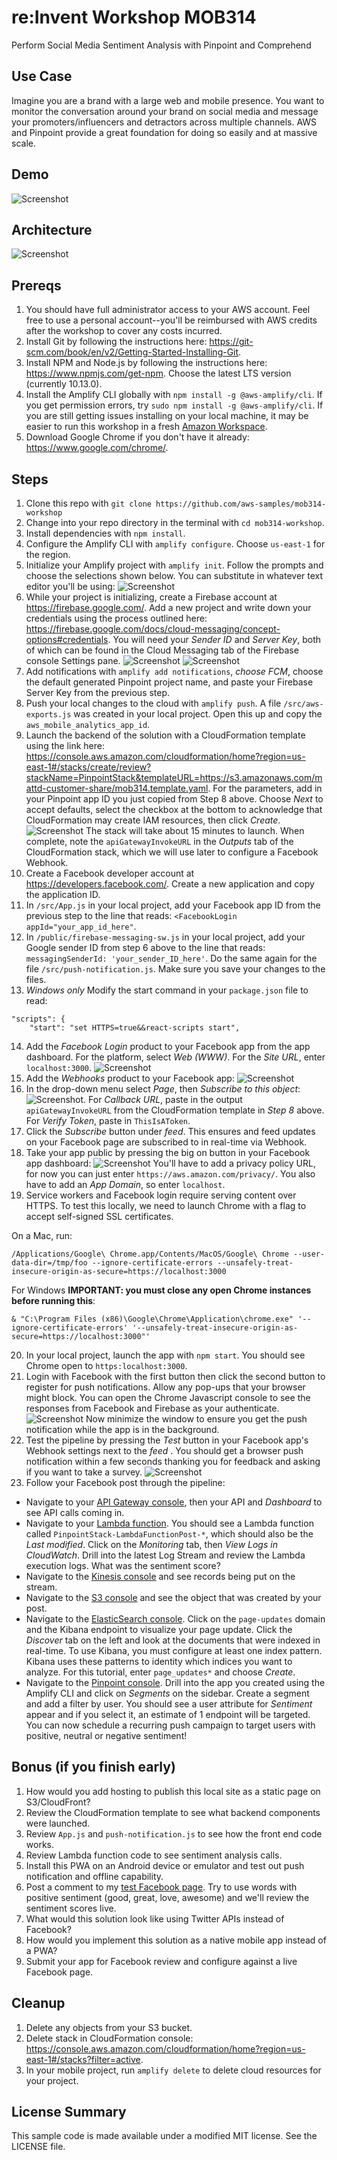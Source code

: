 # re:Invent Workshop MOB314
Perform Social Media Sentiment Analysis with Pinpoint and Comprehend

## Use Case
Imagine you are a brand with a large web and mobile presence. You want to monitor the conversation around your brand on social media and message your promoters/influencers and detractors across multiple channels. AWS and Pinpoint provide a great foundation for doing so easily and at massive scale.

## Demo
![Screenshot](images/pinpointdemo.gif)

## Architecture
![Screenshot](images/arch.png)

## Prereqs

1. You should have full administrator access to your AWS account. Feel free to use a personal account--you'll be reimbursed with AWS credits after the workshop to cover any costs incurred.
2. Install Git by following the instructions here: https://git-scm.com/book/en/v2/Getting-Started-Installing-Git. 
3. Install NPM and Node.js by following the instructions here: https://www.npmjs.com/get-npm. Choose the latest LTS version (currently 10.13.0).
4. Install the Amplify CLI globally with `npm install -g @aws-amplify/cli`. If you get permission errors, try `sudo npm install -g @aws-amplify/cli`. If you are still getting issues installing on your local machine, it may be easier to run this workshop in a fresh [Amazon Workspace](https://aws.amazon.com/workspaces/).
5. Download Google Chrome if you don't have it already: https://www.google.com/chrome/. 

## Steps

1. Clone this repo with `git clone https://github.com/aws-samples/mob314-workshop`
2. Change into your repo directory in the terminal with `cd mob314-workshop`.
3. Install dependencies with `npm install`.
4. Configure the Amplify CLI with `amplify configure`. Choose `us-east-1` for the region.
5. Initialize your Amplify project with `amplify init`. Follow the prompts and choose the selections shown below. You can substitute in whatever text editor you'll be using: 
![Screenshot](images/amplify-init.png)
6. While your project is initializing, create a Firebase account at https://firebase.google.com/. Add a new project and write down your credentials using the process outlined here: https://firebase.google.com/docs/cloud-messaging/concept-options#credentials. You will need your *Sender ID* and *Server Key*, both of which can be found in the Cloud Messaging tab of the Firebase console Settings pane.
![Screenshot](images/firebase1.png)
![Screenshot](images/firebase2.png)
7. Add notifications with `amplify add notifications`, *choose FCM*, choose the default generated Pinpoint project name, and paste your Firebase Server Key from the previous step.
8. Push your local changes to the cloud with `amplify push`. A file `/src/aws-exports.js` was created in your local project. Open this up and copy the `aws_mobile_analytics_app_id`.
9.  Launch the backend of the solution with a CloudFormation template using the link here: https://console.aws.amazon.com/cloudformation/home?region=us-east-1#/stacks/create/review?stackName=PinpointStack&templateURL=https://s3.amazonaws.com/mattd-customer-share/mob314.template.yaml. For the parameters, add in your Pinpoint app ID you just copied from Step 8 above. Choose *Next* to accept defaults, select the checkbox at the bottom to acknowledge that CloudFormation may create IAM resources, then click *Create*. 
![Screenshot](images/cfn-capabilities.png)
The stack will take about 15 minutes to launch. When complete, note the `apiGatewayInvokeURL` in the *Outputs* tab of the CloudFormation stack, which we will use later to configure a Facebook Webhook.
10. Create a Facebook developer account at https://developers.facebook.com/. Create a new application and copy the application ID.
11. In `/src/App.js` in your local project, add your Facebook app ID from the previous step to the line that reads: ```<FacebookLogin appId="your_app_id_here"```.
12. In `/public/firebase-messaging-sw.js` in your local project, add your Google sender ID from step 6 above to the line that reads: ```messagingSenderId: 'your_sender_ID_here'```. Do the same again for the file `/src/push-notification.js`. Make sure you save your changes to the files.
13. *Windows only* Modify the start command in your `package.json` file to read: 
```
"scripts": {
    "start": "set HTTPS=true&&react-scripts start",
```

14. Add the *Facebook Login* product to your Facebook app from the app dashboard. For the platform, select *Web (WWW)*. For the *Site URL*, enter `localhost:3000`.
![Screenshot](images/fblogin.png)
15. Add the *Webhooks* product to your Facebook app:
![Screenshot](images/add-webhooks.png)
16. In the drop-down menu select *Page*, then *Subscribe to this object*:
![Screenshot](images/subscribe.png). For *Callback URL*, paste in the output `apiGatewayInvokeURL` from the CloudFormation template in *Step 8* above. For *Verify Token*, paste in `ThisIsAToken`. 
17. Click the *Subscribe* button under *feed*. This ensures and feed updates on your Facebook page are subscribed to in real-time via Webhook.
18. Take your app public by pressing the big on button in your Facebook app dashboard: 
![Screenshot](images/app-public.png) You'll have to add a privacy policy URL, for now you can just enter `https://aws.amazon.com/privacy/`. You also have to add an *App Domain*, so enter `localhost`.
19. Service workers and Facebook login require serving content over HTTPS. To test this locally, we need to launch Chrome with a flag to accept self-signed SSL certificates. 

On a Mac, run: 
```
/Applications/Google\ Chrome.app/Contents/MacOS/Google\ Chrome --user-data-dir=/tmp/foo --ignore-certificate-errors --unsafely-treat-insecure-origin-as-secure=https://localhost:3000
```
For Windows **IMPORTANT: you must close any open Chrome instances before running this**:

```
& "C:\Program Files (x86)\Google\Chrome\Application\chrome.exe" '--ignore-certificate-errors' '--unsafely-treat-insecure-origin-as-secure=https://localhost:3000"'
```

20.  In your local project, launch the app with `npm start`. You should see Chrome open to `https:localhost:3000`. 
21.  Login with Facebook with the first button then click the second button to register for push notifications. Allow any pop-ups that your browser might block. You can open the Chrome Javascript console to see the responses from Facebook and Firebase as your authenticate. 
![Screenshot](images/app.png)
Now minimize the window to ensure you get the push notification while the app is in the background.
22. Test the pipeline by pressing the *Test* button in your Facebook app's Webhook settings next to the *feed* . You should get a browser push notification within a few seconds thanking you for feedback and asking if you want to take a survey.
![Screenshot](images/test.png)
23. Follow your Facebook post through the pipeline:
- Navigate to your [API Gateway console](https://console.aws.amazon.com/apigateway/home?region=us-east-1#/apis), then your API and *Dashboard* to see API calls coming in.
- Navigate to your [Lambda function](https://console.aws.amazon.com/lambda/home?region=us-east-1#/functions). You should see a Lambda function called `PinpointStack-LambdaFunctionPost-*`, which should also be the *Last modified*. Click on the *Monitoring* tab, then *View Logs in CloudWatch*. Drill into the latest Log Stream and review the Lambda execution logs. What was the sentiment score?
- Navigate to the [Kinesis console](https://console.aws.amazon.com/kinesis/home?region=us-east-1#/streams/list) and see records being put on the stream.
- Navigate to the [S3 console](https://s3.console.aws.amazon.com/s3/home?region=us-east-1) and see the object that was created by your post.
- Navigate to the [ElasticSearch console](https://console.aws.amazon.com/es/home?region=us-east-1#). Click on the `page-updates` domain and the Kibana endpoint to visualize your page update. Click the *Discover* tab on the left and look at the documents that were indexed in real-time. To use Kibana, you must configure at least one index pattern. Kibana uses these patterns to identity which indices you want to analyze. For this tutorial, enter `page_updates*` and choose *Create*.
- Navigate to the [Pinpoint console](https://console.aws.amazon.com/pinpoint/home/?region=us-east-1#/apps). Drill into the app you created using the Amplify CLI and click on *Segments* on the sidebar. Create a segment and add a filter by user. You should see a user attribute for *Sentiment* appear and if you select it, an estimate of 1 endpoint will be targeted. You can now schedule a recurring push campaign to target users with positive, neutral or negative sentiment! 

## Bonus (if you finish early)

1. How would you add hosting to publish this local site as a static page on S3/CloudFront?
2. Review the CloudFormation template to see what backend components were launched. 
3. Review `App.js` and `push-notification.js` to see how the front end code works.
4. Review Lambda function code to see sentiment analysis calls. 
5. Install this PWA on an Android device or emulator and test out push notification and offline capability.
6. Post a comment to my [test Facebook page](https://www.facebook.com/Testcompany-146245556007728/). Try to use words with positive sentiment (good, great, love, awesome) and we'll review the sentiment scores live. 
7. What would this solution look like using Twitter APIs instead of Facebook?
8. How would you implement this solution as a native mobile app instead of a PWA?
9. Submit your app for Facebook review and configure against a live Facebook page.

## Cleanup

1. Delete any objects from your S3 bucket.
2. Delete stack in CloudFormation console: https://console.aws.amazon.com/cloudformation/home?region=us-east-1#/stacks?filter=active. 
3. In your mobile project, run `amplify delete` to delete cloud resources for your project.

## License Summary

This sample code is made available under a modified MIT license. See the LICENSE file.

